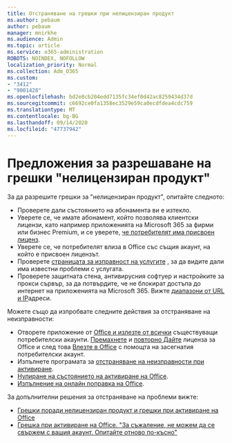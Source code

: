 ```yaml
---
title: Отстраняване на грешки при нелицензиран продукт
ms.author: pebaum
author: pebaum
manager: mnirkhe
ms.audience: Admin
ms.topic: article
ms.service: o365-administration
ROBOTS: NOINDEX, NOFOLLOW
localization_priority: Normal
ms.collection: Adm_O365
ms.custom:
- "3412"
- "9001428"
ms.openlocfilehash: bd2e8cb204edd7135fc34ef0d42ac8259434d37d
ms.sourcegitcommit: c6692ce0fa1358ec3529e59ca0ecdfdea4cdc759
ms.translationtype: MT
ms.contentlocale: bg-BG
ms.lasthandoff: 09/14/2020
ms.locfileid: "47737942"
---
```

# <a name="suggestions-for-solving-unlicensed-product-errors"></a>Предложения за разрешаване на грешки "нелицензиран продукт"

За да разрешите грешки за "нелицензиран продукт", опитайте следното:

- Проверете дали състоянието на абонамента ви е изтекло.
- Уверете се, че имате абонамент, който позволява клиентски лицензи, като например приложенията на Microsoft 365 за фирми или бизнес Premium, и се уверете, [че потребителят има присвоен лиценз](https://docs.microsoft.com/microsoft-365/admin/add-users/add-users). 
- Уверете се, че потребителят влиза в Office със същия акаунт, на който е присвоен лицензът.
- Проверете [страницата за изправност на услугите](https://docs.microsoft.com/office365/enterprise/view-service-health) , за да видите дали има известни проблеми с услугата.
- Проверете защитната стена, антивирусния софтуер и настройките за прокси сървър, за да потвърдите, че не блокират достъпа до интернет на приложенията на Microsoft 365. Вижте [диапазони от URL и IP](https://docs.microsoft.com/office365/enterprise/urls-and-ip-address-ranges)адреси.

Можете също да изпробвате следните действия за отстраняване на неизправности: 

- Отворете приложение от [Office и излезте от всички](https://support.office.com/article/5a20dc11-47e9-4b6f-945d-478cb6d92071) съществуващи потребителски акаунти. [Премахнете](https://docs.microsoft.com/microsoft-365/admin/manage/remove-licenses-from-users) и [повторно Дайте](https://docs.microsoft.com/microsoft-365/admin/manage/assign-licenses-to-users) лиценза за Office и след това [Влезте в Office](https://support.office.com/article/628ea040-f265-49de-b986-be09c3ebf8a9) с помощта на засегнатия потребителски акаунт.
- Изпълнете програмата за [отстраняване на неизправности при активиране](https://aka.ms/SARA-OfficeActivation-Alchemy).
- [Нулиране на състоянието на активиране на Office](https://docs.microsoft.com/office365/troubleshoot/activation/reset-office-365-proplus-activation-state). 
- [Изпълнение на онлайн поправка на Office](https://support.office.com/Article/7821d4b6-7c1d-4205-aa0e-a6b40c5bb88b).

За допълнителни решения за отстраняване на проблеми вижте: 

- [Грешки поради нелицензиран продукт и грешки при активиране на Office](https://support.office.com/Article/0d23d3c0-c19c-4b2f-9845-5344fedc4380)
- [Грешка при активиране на Office. "За съжаление, не можем да се свържем с вашия акаунт. Опитайте отново по-късно"](https://docs.microsoft.com/office/troubleshoot/activation-installation/issue-when-activate-office-from-office-365)